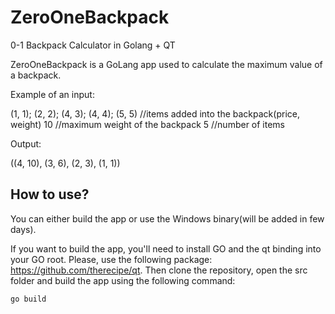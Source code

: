 # ZeroOneBackpack
0-1 Backpack Calculator in Golang + QT

ZeroOneBackpack is a GoLang app used to calculate the maximum value of a backpack.

Example of an input:

(1, 1); (2, 2); (4, 3); (4, 4); (5, 5) //items added into the backpack(price, weight)
10 //maximum weight of the backpack
5 //number of items

Output:

((4, 10), (3, 6), (2, 3), (1, 1))


## How to use?

You can either build the app or use the Windows binary(will be added in few days).

If you want to build the app, you'll need to install GO and the qt binding into your GO root. Please, use the following package: https://github.com/therecipe/qt.
Then clone the repository, open the src folder and build the app using the following command:

`go build`
